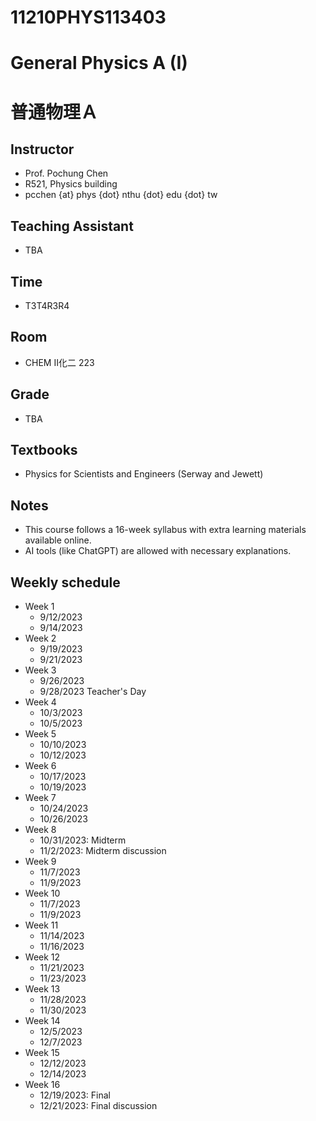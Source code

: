 # 11210PHYS113403
# General Physics A (I)
# 普通物理Ａ

## Instructor
  * Prof. Pochung Chen
  * R521, Physics building
  * pcchen {at} phys {dot} nthu {dot} edu {dot} tw

## Teaching Assistant
  * TBA

## Time
  * T3T4R3R4

## Room
  * CHEM II化二 223

## Grade
  * TBA

## Textbooks
  * Physics for Scientists and Engineers (Serway and Jewett)

## Notes
  * This course follows a 16-week syllabus with extra learning materials available online.
  * AI tools (like ChatGPT) are allowed with necessary explanations.

## Weekly schedule
  * Week 1
    * 9/12/2023
    * 9/14/2023
  * Week 2
    * 9/19/2023
    * 9/21/2023
  * Week 3
    * 9/26/2023
    * 9/28/2023 Teacher's Day
  * Week 4
    * 10/3/2023
    * 10/5/2023
  * Week 5
    * 10/10/2023
    * 10/12/2023
  * Week 6
    * 10/17/2023
    * 10/19/2023
  * Week 7
    * 10/24/2023
    * 10/26/2023
  * Week 8
    * 10/31/2023: Midterm
    * 11/2/2023: Midterm discussion
  * Week 9
    * 11/7/2023
    * 11/9/2023
  * Week 10
    * 11/7/2023
    * 11/9/2023
  * Week 11
    * 11/14/2023
    * 11/16/2023
  * Week 12
    * 11/21/2023
    * 11/23/2023
  * Week 13
    * 11/28/2023
    * 11/30/2023
  * Week 14
    * 12/5/2023
    * 12/7/2023
  * Week 15
    * 12/12/2023
    * 12/14/2023
  * Week 16
    * 12/19/2023: Final
    * 12/21/2023: Final discussion
